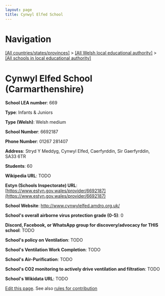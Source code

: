 ```yaml
---
layout: page
title: Cynwyl Elfed School
---
```

# Navigation

[[All countries/states/provinces]](../../..) > [[All Welsh local educational authority]](../..) > [[All schools in local educational authority]](..)

# Cynwyl Elfed School (Carmarthenshire)

**School LEA number**: 669

**Type**: Infants & Juniors

**Type (Welsh)**: Welsh medium

**School Number**: 6692187

**Phone Number**: 01267 281407

**Address**: Stryd Y Meddyg, Cynwyl Elfed, Caerfyrddin, Sir Gaerfyrddin, SA33 6TR

**Students**: 60

**Wikipedia URL**: TODO

**Estyn (Schools Inspectorate) URL**: [https://www.estyn.gov.wales/provider/6692187](https://www.estyn.gov.wales/provider/6692187)

**School Website**: http://www.cynwylelfed.amdro.org.uk/

**School's overall airborne virus protection grade (0-5)**: 0

**Discord, Facebook, or WhatsApp group for discovery/advocacy for THIS school**: TODO

**School's policy on Ventilation**: TODO

**School's Ventilation Work Completion**: TODO

**School's Air-Purification**: TODO

**School's CO2 monitoring to actively drive ventilation and filtration**: TODO

**School's Wikidata URL**: TODO




[Edit this page](https://github.com/VentilationProject/Wales/edit/prif/./Carmarthenshire/Cynwyl_Elfed_School.md). See also [rules for contribution](../../../contribution-rules/)